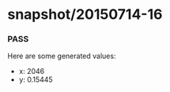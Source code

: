 # snapshot/20150714-16
<!-- Production begins at 2015-07-14T10:57:46 -->


### PASS
Here are some generated values:

* x: 2046
* y: 0.15445

<!-- Production ends at 2015-07-14T10:57:47 -->
